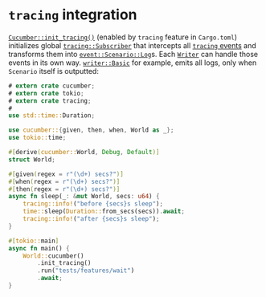 `tracing` integration
=====================

[`Cucumber::init_tracing()`] (enabled by `tracing` feature in `Cargo.toml`) initializes global [`tracing::Subscriber`] that intercepts all [`tracing` events][1] and transforms them into [`event::Scenario::Log`]s. Each [`Writer`] can handle those events in its own way. [`writer::Basic`] for example, emits all logs, only when `Scenario` itself is outputted:

```rust
# extern crate cucumber;
# extern crate tokio;
# extern crate tracing;
#
use std::time::Duration;

use cucumber::{given, then, when, World as _};
use tokio::time;

#[derive(cucumber::World, Debug, Default)]
struct World;

#[given(regex = r"(\d+) secs?")]
#[when(regex = r"(\d+) secs?")]
#[then(regex = r"(\d+) secs?")]
async fn sleep(_: &mut World, secs: u64) {
    tracing::info!("before {secs}s sleep");
    time::sleep(Duration::from_secs(secs)).await;
    tracing::info!("after {secs}s sleep");
}

#[tokio::main]
async fn main() {
    World::cucumber()
        .init_tracing()
        .run("tests/features/wait")
        .await;
}
```

[`Cucumber::init_tracing()`]: https://docs.rs/cucumber/latest/cucumber/struct.Cucumber.html#method.init_tracing
[`event::Scenario::Log`]: https://docs.rs/cucumber/latest/cucumber/event/enum.Scenario.html#variant.Log
[`tracing::Subscriber`]: https://docs.rs/tracing/latest/tracing/trait.Subscriber.html
[`Writer`]: https://docs.rs/cucumber/latest/cucumber/writer/trait.Writer.html
[`writer::Basic`]: https://docs.rs/cucumber/latest/cucumber/writer/struct.Basic.html

[1]: https://docs.rs/tracing/latest/tracing/index.html#events
